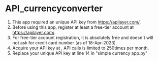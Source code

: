 # API_currencyconverter

1. This app required an unique API key from https://apilayer.com/.
2. Before using this app, register at least a free-tier account at https://apilayer.com/.
3. For free-tier account registration, it is absolutely free and doesn't will not ask for credit card number (as of 18-Apr-2023)
4. Acquire your API key at <Exchange Rates Data API>, API calls is limited to 250times per month.
5. Replace your unique API key at line 14 in "simple currency app.py"
